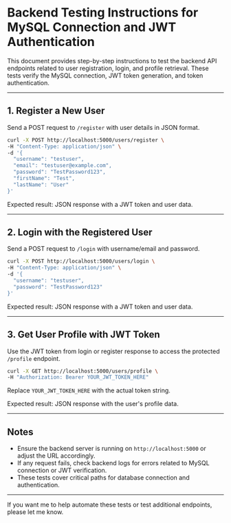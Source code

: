 # Backend Testing Instructions for MySQL Connection and JWT Authentication

This document provides step-by-step instructions to test the backend API endpoints related to user registration, login, and profile retrieval. These tests verify the MySQL connection, JWT token generation, and token authentication.

---

## 1. Register a New User

Send a POST request to `/register` with user details in JSON format.

```bash
curl -X POST http://localhost:5000/users/register \
-H "Content-Type: application/json" \
-d '{
  "username": "testuser",
  "email": "testuser@example.com",
  "password": "TestPassword123",
  "firstName": "Test",
  "lastName": "User"
}'
```

Expected result: JSON response with a JWT token and user data.

---

## 2. Login with the Registered User

Send a POST request to `/login` with username/email and password.

```bash
curl -X POST http://localhost:5000/users/login \
-H "Content-Type: application/json" \
-d '{
  "username": "testuser",
  "password": "TestPassword123"
}'
```

Expected result: JSON response with a JWT token and user data.

---

## 3. Get User Profile with JWT Token

Use the JWT token from login or register response to access the protected `/profile` endpoint.

```bash
curl -X GET http://localhost:5000/users/profile \
-H "Authorization: Bearer YOUR_JWT_TOKEN_HERE"
```

Replace `YOUR_JWT_TOKEN_HERE` with the actual token string.

Expected result: JSON response with the user's profile data.

---

## Notes

- Ensure the backend server is running on `http://localhost:5000` or adjust the URL accordingly.
- If any request fails, check backend logs for errors related to MySQL connection or JWT verification.
- These tests cover critical paths for database connection and authentication.

---

If you want me to help automate these tests or test additional endpoints, please let me know.
